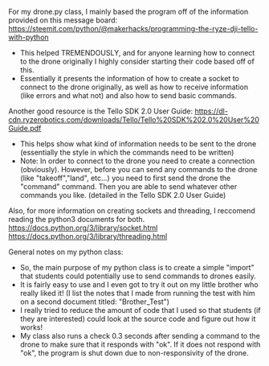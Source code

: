 For my drone.py class, I mainly based the program off of the information provided on this message board:
https://steemit.com/python/@makerhacks/programming-the-ryze-dji-tello-with-python

* This helped TREMENDOUSLY, and for anyone learning how to connect to the drone originally I highly consider starting their code based off of this.
* Essentially it presents the information of how to create a socket to connect to the drone originally, as well as how to receive information (like errors and what not) and also how to send basic commands.

Another good resource is the Tello SDK 2.0 User Guide:
https://dl-cdn.ryzerobotics.com/downloads/Tello/Tello%20SDK%202.0%20User%20Guide.pdf

* This helps show what kind of information needs to be sent to the drone (essentially the style in which the commands need to be written)
* Note: In order to connect to the drone you need to create a connection (obviously). However, before you can send any commands to the drone (like "takeoff","land", etc...) you need to first send the drone the "command" command. Then you are able to send whatever other commands you like. (detailed in the Tello SDK 2.0 User Guide)

Also, for more information on creating sockets and threading, I reccomend reading the python3 documents for both.
https://docs.python.org/3/library/socket.html
https://docs.python.org/3/library/threading.html

General notes on my python class:
* So, the main purpose of my python class is to create a simple "import" that students could potentially use to send commands to drones easily.
* It is fairly easy to use and I even got to try it out on my little brother who really liked it! (I list the notes that I made from running the test with him on a second document titled: "Brother_Test")
* I really tried to reduce the amount of code that I used so that students (if they are interested) could look at the source code and figure out how it works!
* My class also runs a check 0.3 seconds after sending a command to the drone to make sure that it responds with "ok". If it does not respond with "ok", the program is shut down due to non-responsivity of the drone.
